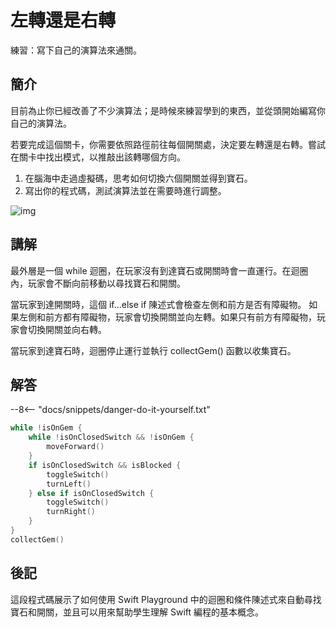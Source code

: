 # 左轉還是右轉

練習：寫下自己的演算法來通關。

## 簡介

目前為止你已經改善了不少演算法；是時候來練習學到的東西，並從頭開始編寫你自己的演算法。

若要完成這個關卡，你需要依照路徑前往每個開關處，決定要左轉還是右轉。嘗試在關卡中找出模式，以推敲出該轉哪個方向。

1. 在腦海中走過虛擬碼，思考如何切換六個開關並得到寶石。
2. 寫出你的程式碼，測試演算法並在需要時進行調整。

![img](https://imagedelivery.net/cdkaXPuFls5qlrh3GM4hfA/e3acd94f-6c05-44df-7dd4-1d0d630ad200/public)

## 講解

最外層是一個 while 迴圈，在玩家沒有到達寶石或開關時會一直運行。在迴圈內，玩家會不斷向前移動以尋找寶石和開關。

當玩家到達開關時，這個 if...else if 陳述式會檢查左側和前方是否有障礙物。
如果左側和前方都有障礙物，玩家會切換開關並向左轉。如果只有前方有障礙物，玩家會切換開關並向右轉。

當玩家到達寶石時，迴圈停止運行並執行 collectGem() 函數以收集寶石。

## 解答

--8<-- "docs/snippets/danger-do-it-yourself.txt"

```swift linenums="1"
while !isOnGem {
    while !isOnClosedSwitch && !isOnGem {
        moveForward()
    }
    if isOnClosedSwitch && isBlocked {
        toggleSwitch()
        turnLeft()
    } else if isOnClosedSwitch {
        toggleSwitch()
        turnRight()
    }
}
collectGem()
```

## 後記

這段程式碼展示了如何使用 Swift Playground 中的迴圈和條件陳述式來自動尋找寶石和開關，並且可以用來幫助學生理解 Swift 編程的基本概念。
